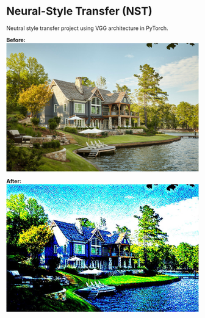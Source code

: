 # Neural-Style Transfer (NST)

Neutral style transfer project using VGG architecture in PyTorch.

**Before:**
![image](https://raw.githubusercontent.com/tonymusic0825/NST/refs/heads/main/original_house.jpg)

**After:**
![image](https://raw.githubusercontent.com/tonymusic0825/NST/refs/heads/main/house_impressionism2.jpg)
